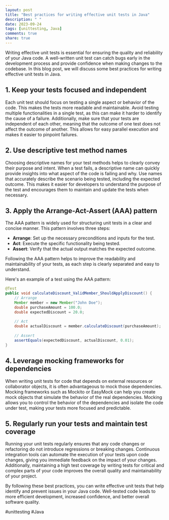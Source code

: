 ```yaml
---
layout: post
title: "Best practices for writing effective unit tests in Java"
description: " "
date: 2023-09-24
tags: [unittesting, Java]
comments: true
share: true
---
```


Writing effective unit tests is essential for ensuring the quality and reliability of your Java code. A well-written unit test can catch bugs early in the development process and provide confidence when making changes to the codebase. In this blog post, we will discuss some best practices for writing effective unit tests in Java.

## 1. Keep your tests focused and independent ##

Each unit test should focus on testing a single aspect or behavior of the code. This makes the tests more readable and maintainable. Avoid testing multiple functionalities in a single test, as this can make it harder to identify the cause of a failure. Additionally, make sure that your tests are independent of each other, meaning that the outcome of one test does not affect the outcome of another. This allows for easy parallel execution and makes it easier to pinpoint failures.

## 2. Use descriptive test method names ##

Choosing descriptive names for your test methods helps to clearly convey their purpose and intent. When a test fails, a descriptive name can quickly provide insights into what aspect of the code is failing and why. Use names that accurately describe the scenario being tested, including the expected outcome. This makes it easier for developers to understand the purpose of the test and encourages them to maintain and update the tests when necessary.

## 3. Apply the Arrange-Act-Assert (AAA) pattern ##

The AAA pattern is widely used for structuring unit tests in a clear and concise manner. This pattern involves three steps:

- **Arrange**: Set up the necessary preconditions and inputs for the test.
- **Act**: Execute the specific functionality being tested.
- **Assert**: Verify that the actual output matches the expected outcome.

Following the AAA pattern helps to improve the readability and maintainability of your tests, as each step is clearly separated and easy to understand.

Here's an example of a test using the AAA pattern:

```java
@Test
public void calculateDiscount_ValidMember_ShouldApplyDiscount() {
    // Arrange
    Member member = new Member("John Doe");
    double purchaseAmount = 100.0;
    double expectedDiscount = 20.0;
    
    // Act
    double actualDiscount = member.calculateDiscount(purchaseAmount);
    
    // Assert
    assertEquals(expectedDiscount, actualDiscount, 0.01);
}
```

## 4. Leverage mocking frameworks for dependencies ##

When writing unit tests for code that depends on external resources or collaborator objects, it is often advantageous to mock those dependencies. Mocking frameworks such as Mockito or EasyMock can help you create mock objects that simulate the behavior of the real dependencies. Mocking allows you to control the behavior of the dependencies and isolate the code under test, making your tests more focused and predictable.

## 5. Regularly run your tests and maintain test coverage ##

Running your unit tests regularly ensures that any code changes or refactoring do not introduce regressions or breaking changes. Continuous integration tools can automate the execution of your tests upon code changes, giving you immediate feedback on the impact of your changes. Additionally, maintaining a high test coverage by writing tests for critical and complex parts of your code improves the overall quality and maintainability of your project.

By following these best practices, you can write effective unit tests that help identify and prevent issues in your Java code. Well-tested code leads to more efficient development, increased confidence, and better overall software quality.

#unittesting #Java